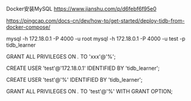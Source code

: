 Docker安装MySQL
https://www.jianshu.com/p/d6febf6f95e0

https://pingcap.com/docs-cn/dev/how-to/get-started/deploy-tidb-from-docker-compose/

mysql -h 172.18.0.1 -P 4000 -u root
mysql -h 172.18.0.1 -P 4000 -u test -p
tidb_learner

GRANT ALL PRIVILEGES ON *.* TO 'xxx'@'%';

CREATE USER 'test'@'172.18.0.1' IDENTIFIED BY 'tidb_learner';

CREATE USER 'test'@'%' IDENTIFIED BY 'tidb_learner';

GRANT ALL PRIVILEGES ON *.* TO 'test'@'%' WITH GRANT OPTION;
